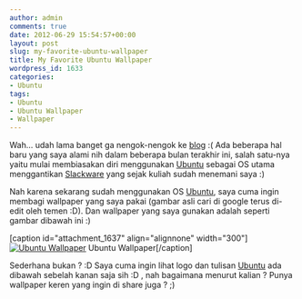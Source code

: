 ```yaml
---
author: admin
comments: true
date: 2012-06-29 15:54:57+00:00
layout: post
slug: my-favorite-ubuntu-wallpaper
title: My Favorite Ubuntu Wallpaper
wordpress_id: 1633
categories:
- Ubuntu
tags:
- Ubuntu
- Ubuntu Wallpaper
- Wallpaper
---
```


Wah... udah lama banget ga nengok-nengok ke [blog](http://martinusadyh.web.id/) :( Ada beberapa hal baru yang saya alami nih dalam beberapa bulan terakhir ini, salah satu-nya yaitu mulai membiasakan diri menggunakan [Ubuntu](http://www.ubuntu.com/) sebagai OS utama menggantikan [Slackware](http://www.slackware.com/) yang sejak kuliah sudah menemani saya :)

Nah karena sekarang sudah menggunakan OS [Ubuntu](http://www.ubuntu.com/), saya cuma ingin membagi wallpaper yang saya pakai (gambar asli cari di google terus di-edit oleh temen :D). Dan wallpaper yang saya gunakan adalah seperti gambar dibawah ini :)

[caption id="attachment_1637" align="alignnone" width="300"][![Ubuntu Wallpaper](http://martinusadyh.web.id/wp-content/uploads/2012/06/Ubuntu_Wallpaper_Remade_by_Xxreaper008-300x240.png)](http://martinusadyh.web.id/gallery/?album=4&gallery=3&pid=158) Ubuntu Wallpaper[/caption]

Sederhana bukan ? :D Saya cuma ingin lihat logo dan tulisan [Ubuntu](http://www.ubuntu.com/)  ada dibawah sebelah kanan saja sih :D , nah bagaimana menurut kalian ? Punya wallpaper keren yang ingin di share juga ? ;)

